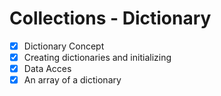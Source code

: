 
# Collections - Dictionary
- [x] Dictionary Concept
- [x] Creating dictionaries and initializing
- [x] Data Acces
- [x] An array of a dictionary
